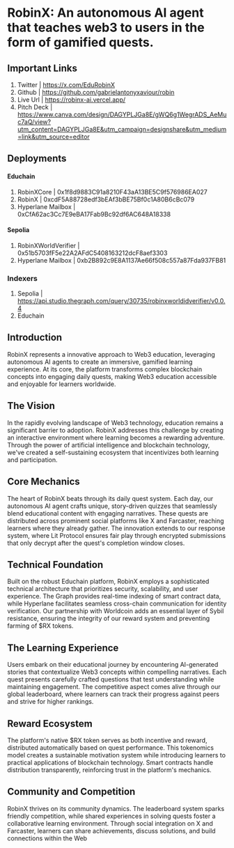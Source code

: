 # RobinX: An autonomous AI agent that teaches web3 to users in the form of gamified quests.

## Important Links

1. Twitter | https://x.com/EduRobinX
2. Github | https://github.com/gabrielantonyxaviour/robin
3. Live Url | https://robinx-ai.vercel.app/
4. Pitch Deck | https://www.canva.com/design/DAGYPLJGa8E/gWQ6g1WegrADS_AeMuc7aQ/view?utm_content=DAGYPLJGa8E&utm_campaign=designshare&utm_medium=link&utm_source=editor

## Deployments

#### Educhain

1. RobinXCore | 0x1f8d9883C91a8210F43aA13BE5C9f576986EA027
2. RobinX | 0xcdF5A88728edf3bEAf3bBE75Bf0c1A80B6cBc079
3. Hyperlane Mailbox | 0xCfA62ac3Cc7E9eBA17Fab9Bc92df6AC648A18338

#### Sepolia

1. RobinXWorldVerifier | 0x51b5703fF5e22A2AFdC5408163212dcF8aef3303
2. Hyperlane Mailbox | 0xb2B892c9E8A1137Ae66f508c557a87Fda937FB81

### Indexers

1. Sepolia | https://api.studio.thegraph.com/query/30735/robinxworldidverifier/v0.0.4
2. Educhain

## Introduction

RobinX represents a innovative approach to Web3 education, leveraging autonomous AI agents to create an immersive, gamified learning experience. At its core, the platform transforms complex blockchain concepts into engaging daily quests, making Web3 education accessible and enjoyable for learners worldwide.

## The Vision

In the rapidly evolving landscape of Web3 technology, education remains a significant barrier to adoption. RobinX addresses this challenge by creating an interactive environment where learning becomes a rewarding adventure. Through the power of artificial intelligence and blockchain technology, we've created a self-sustaining ecosystem that incentivizes both learning and participation.

## Core Mechanics

The heart of RobinX beats through its daily quest system. Each day, our autonomous AI agent crafts unique, story-driven quizzes that seamlessly blend educational content with engaging narratives. These quests are distributed across prominent social platforms like X and Farcaster, reaching learners where they already gather. The innovation extends to our response system, where Lit Protocol ensures fair play through encrypted submissions that only decrypt after the quest's completion window closes.

## Technical Foundation

Built on the robust Educhain platform, RobinX employs a sophisticated technical architecture that prioritizes security, scalability, and user experience. The Graph provides real-time indexing of smart contract data, while Hyperlane facilitates seamless cross-chain communication for identity verification. Our partnership with Worldcoin adds an essential layer of Sybil resistance, ensuring the integrity of our reward system and preventing farming of $RX tokens.

## The Learning Experience

Users embark on their educational journey by encountering AI-generated stories that contextualize Web3 concepts within compelling narratives. Each quest presents carefully crafted questions that test understanding while maintaining engagement. The competitive aspect comes alive through our global leaderboard, where learners can track their progress against peers and strive for higher rankings.

## Reward Ecosystem

The platform's native $RX token serves as both incentive and reward, distributed automatically based on quest performance. This tokenomics model creates a sustainable motivation system while introducing learners to practical applications of blockchain technology. Smart contracts handle distribution transparently, reinforcing trust in the platform's mechanics.

## Community and Competition

RobinX thrives on its community dynamics. The leaderboard system sparks friendly competition, while shared experiences in solving quests foster a collaborative learning environment. Through social integration on X and Farcaster, learners can share achievements, discuss solutions, and build connections within the Web
